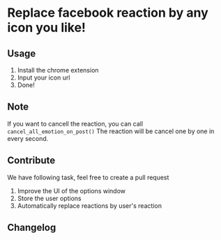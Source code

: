 # Replace facebook reaction by any icon you like!

## Usage

1. Install the chrome extension
2. Input your icon url
3. Done!

## Note
If you want to cancell the reaction, you can call `cancel_all_emotion_on_post()`
The reaction will be cancel one by one in every second.

## Contribute 

We have following task, feel free to create a pull request

1. Improve the UI of the options window
2. Store the user options
3. Automatically replace reactions by user's reaction

## Changelog
